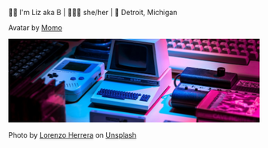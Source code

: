 👋🏽 I'm Liz aka B | 👩🏽‍🦳 she/her | 📍 Detroit, Michigan

Avatar by [Momo](https://www.heyheymomo.com/)

![banner](unsplash-banner.jpg)

Photo by <a href="https://unsplash.com/@lorenzoherrera?utm_content=creditCopyText&utm_medium=referral&utm_source=unsplash">Lorenzo Herrera</a> on <a href="https://unsplash.com/photos/vintage-gray-game-console-and-joystick-p0j-mE6mGo4?utm_content=creditCopyText&utm_medium=referral&utm_source=unsplash">Unsplash</a>
      
